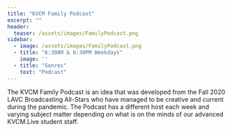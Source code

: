 ```yaml
---
title: "KVCM Family Podcast"
excerpt: ""
header:
  teaser: /assets/images/FamilyPodcast.png
sidebar:
  - image: /assets/images/FamilyPodcast.png
  - title: "6:30AM & 6:30PM Weekdays"
    image: ''
  - title: "Genres"
    text: "Podcast"
---
```


The KVCM Family Podcast is an idea that was developed from the Fall 2020 LAVC Broadcasting All-Stars who have managed to be creative and current during the pandemic. The Podcast has a different host each week and varying subject matter depending on what is on the minds of our advanced KVCM.Live student staff.
